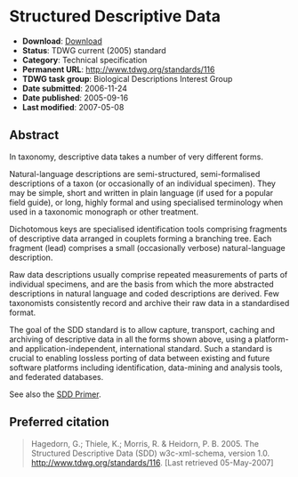 # Structured Descriptive Data

* **Download**: [Download](sdd-1.html)
* **Status**: TDWG current (2005) standard
* **Category**: Technical specification
* **Permanent URL**: http://www.tdwg.org/standards/116
* **TDWG task group**: Biological Descriptions Interest Group
* **Date submitted**: 2006-11-24
* **Date published**: 2005-09-16
* **Last modified**: 2007-05-08

## Abstract

In taxonomy, descriptive data takes a number of very different forms.

Natural-language descriptions are semi-structured, semi-formalised descriptions of a taxon (or occasionally of an individual specimen). They may be simple, short and written in plain language (if used for a popular field guide), or long, highly formal and using specialised terminology when used in a taxonomic monograph or other treatment.

Dichotomous keys are specialised identification tools comprising fragments of descriptive data arranged in couplets forming a branching tree. Each fragment (lead) comprises a small (occasionally verbose) natural-language description.

Raw data descriptions usually comprise repeated measurements of parts of individual specimens, and are the basis from which the more abstracted descriptions in natural language and coded descriptions are derived. Few taxonomists consistently record and archive their raw data in a standardised format.

The goal of the SDD standard is to allow capture, transport, caching and archiving of descriptive data in all the forms shown above, using a platform- and application-independent, international standard. Such a standard is crucial to enabling lossless porting of data between existing and future software platforms including identification, data-mining and analysis tools, and federated databases.

See also the [SDD Primer](http://wiki.tdwg.org/twiki/static/index.htm).

## Preferred citation

> Hagedorn, G.; Thiele, K.; Morris, R. & Heidorn, P. B. 2005. The Structured Descriptive Data (SDD) w3c-xml-schema, version 1.0.
http://www.tdwg.org/standards/116. [Last retrieved 05-May-2007]
